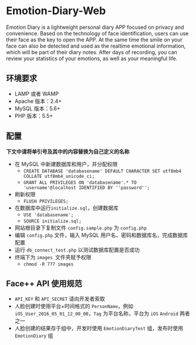 # Emotion-Diary-Web

Emotion Diary is a lightweight personal diary APP focused on privacy and convenience. Based on the technology of face identification, users can use their face as the key to open the APP. At the same time the smile on your face can also be detected and used as the realtime emotional information, which will be part of their diary notes. After days of recording, you can review your statistics of your emotions, as well as your meaningful life.

## 环境要求

* LAMP 或者 WAMP
* Apache 版本：2.4+
* MySQL 版本：5.6+
* PHP 版本：5.5+

## 配置
**下文中请将单引号及其中的内容替换为自己定义的名称**

* 在 MySQL 中新建数据库和用户，并分配权限
	* `CREATE DATABASE 'databasename' DEFAULT CHARACTER SET utf8mb4 COLLATE utf8mb4_unicode_ci;`
	* `GRANT ALL PRIVILEGES ON 'databasename'.* TO 'username'@localhost IDENTIFIED BY ''password'';`
* 刷新权限
	* `FLUSH PRIVILEGES;` 
* 在数据库中运行`initialize.sql`，创建数据库
	* `USE 'databasename';`
	* `SOURCE initialize.sql;`
* 网站根目录下复制文件 `config.sample.php` 为 `config.php`
* 编辑 `config.php` 文件，输入 MySQL 用户名、密码和数据库名，完成数据库配置
* 运行 `db_connect_test.php` 以测试数据库配置是否成功
* 终端下为 `images `文件夹赋予权限
	* `chmod -R 777 images`

## Face++ API 使用规范

* `API_KEY` 和 `API_SECRET` 请向开发者索取
* 人脸创建时使用平台+时间格式的 `PersonName`，例如 `iOS_User_2016_05_01_12_00_00`，`Tag` 为平台名称，平台为 `iOS` `Android` 两者之一
* 人脸创建的结果存于组中，开发时使用 `EmotionDiaryTest` 组，发布时使用 `EmotionDiary` 组